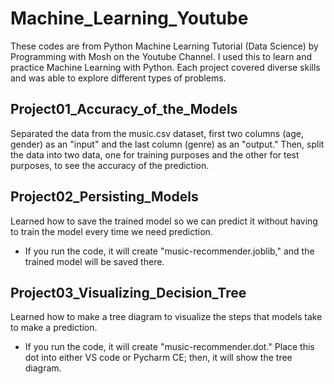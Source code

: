 # Machine_Learning_Youtube
These codes are from Python Machine Learning Tutorial (Data Science) by Programming with Mosh on the Youtube Channel.
I used this to learn and practice Machine Learning with Python.
Each project covered diverse skills and was able to explore different types of problems.

## Project01_Accuracy_of_the_Models
Separated the data from the music.csv dataset, first two columns (age, gender) as an "input" and the last column (genre) as an "output."
Then, split the data into two data, one for training purposes and the other for test purposes, to see the accuracy of the prediction.

## Project02_Persisting_Models
Learned how to save the trained model so we can predict it without having to train the model every time we need prediction.
* If you run the code, it will create "music-recommender.joblib," and the trained model will be saved there.

## Project03_Visualizing_Decision_Tree
Learned how to make a tree diagram to visualize the steps that models take to make a prediction.
* If you run the code, it will create "music-recommender.dot." Place this dot into either VS code or Pycharm CE; then, it will show the tree diagram.
